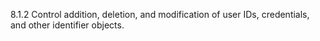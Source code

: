 8.1.2 Control addition, deletion, and modification of user IDs, credentials, and other identifier objects. 